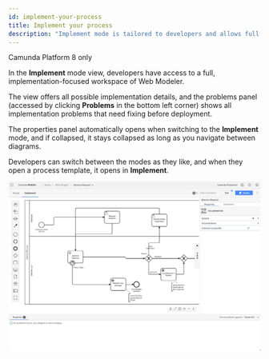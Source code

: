 ```yaml
---
id: implement-your-process
title: Implement your process
description: "Implement mode is tailored to developers and allows full access to an implementation-focused workspace."
---
```


<span class="badge badge--cloud">Camunda Platform 8 only</span>

In the **Implement** mode view, developers have access to a full, implementation-focused workspace of Web Modeler.

The view offers all possible implementation details, and the problems panel (accessed by clicking **Problems** in the bottom left corner) shows all implementation problems that need fixing before deployment.

The properties panel automatically opens when switching to the **Implement** mode, and if collapsed, it stays collapsed as long as you navigate between diagrams.

Developers can switch between the modes as they like, and when they open a process template, it opens in **Implement**.

![implement mode](img/implement-mode.png)
